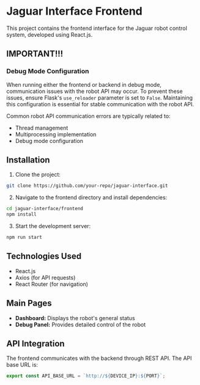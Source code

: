 # Jaguar Interface Frontend

This project contains the frontend interface for the Jaguar robot control system, developed using React.js.

## IMPORTANT!!!

### Debug Mode Configuration

When running either the frontend or backend in debug mode, communication issues with the robot API may occur. To prevent these issues, ensure Flask's `use_reloader` parameter is set to `False`. Maintaining this configuration is essential for stable communication with the robot API.

Common robot API communication errors are typically related to:
- Thread management
- Multiprocessing implementation
- Debug mode configuration

## Installation

1. Clone the project:
```bash
git clone https://github.com/your-repo/jaguar-interface.git
```

2. Navigate to the frontend directory and install dependencies:
```bash
cd jaguar-interface/frontend
npm install
```

3. Start the development server:
```bash
npm run start
```

## Technologies Used

- React.js
- Axios (for API requests)
- React Router (for navigation)

## Main Pages

- **Dashboard:** Displays the robot's general status
- **Debug Panel:** Provides detailed control of the robot

## API Integration

The frontend communicates with the backend through REST API. The API base URL is:
```javascript
export const API_BASE_URL = `http://${DEVICE_IP}:${PORT}`;